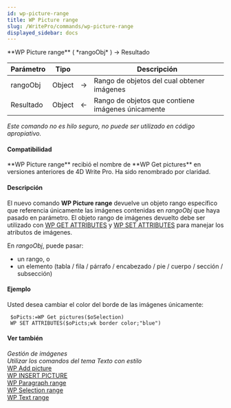 ```yaml
---
id: wp-picture-range
title: WP Picture range
slug: /WritePro/commands/wp-picture-range
displayed_sidebar: docs
---
```


<!--REF #_command_.WP Picture range.Syntax-->**WP Picture range** ( *rangoObj* ) -> Resultado<!-- END REF-->
<!--REF #_command_.WP Picture range.Params-->
| Parámetro | Tipo |  | Descripción |
| --- | --- | --- | --- |
| rangoObj | Object | &#8594;  | Rango de objetos del cual obtener imágenes |
| Resultado | Object | &#8592; | Rango de objetos que contiene imágenes únicamente |

<!-- END REF-->

*Este comando no es hilo seguro, no puede ser utilizado en código apropiativo.*


#### Compatibilidad 

<!--REF #_command_.WP Picture range.Summary-->**WP Picture range** recibió el nombre de **WP Get pictures** en versiones anteriores de 4D Write Pro.<!-- END REF--> Ha sido renombrado por claridad.

#### Descripción 

El nuevo comando **WP Picture range** devuelve un objeto rango específico que referencia únicamente las imágenes contenidas en *rangoObj* que haya pasado en parámetro. El objeto rango de imágenes devuelto debe ser utilizado con [WP GET ATTRIBUTES](wp-get-attributes.md) y [WP SET ATTRIBUTES](wp-set-attributes.md) para manejar los atributos de imágenes.

En *rangoObj*, puede pasar:

* un rango, o
* un elemento (tabla / fila / párrafo / encabezado / pie / cuerpo / sección / subsección)

#### Ejemplo 

Usted desea cambiar el color del borde de las imágenes únicamente:

```4d
 $oPicts:=WP Get pictures($oSelection)
 WP SET ATTRIBUTES($oPicts;wk border color;"blue")
```

#### Ver también 

*Gestión de imágenes*  
*Utilizar los comandos del tema Texto con estilo*  
[WP Add picture](wp-add-picture.md)  
[WP INSERT PICTURE](wp-insert-picture.md)  
[WP Paragraph range](wp-paragraph-range.md)  
[WP Selection range](wp-selection-range.md)  
[WP Text range](wp-text-range.md)  
